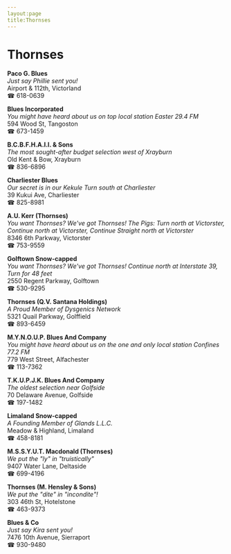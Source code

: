 ```yaml
---
layout:page
title:Thornses
---
```

# Thornses

**Paco G. Blues**  
_Just say Phillie sent you!_  
Airport & 112th, Victorland  
☎ 618-0639



**Blues Incorporated**  
_You might have heard about us on top local station Easter 29.4 FM_  
594 Wood St, Tangoston  
☎ 673-1459



**B.C.B.F.H.A.I.I. & Sons**  
_The most sought-after budget selection west of Xrayburn_  
Old Kent & Bow, Xrayburn  
☎ 836-6896



**Charliester Blues**  
_Our secret is in our Kekule 
Turn south at Charliester_  
39 Kukui Ave, Charliester  
☎ 825-8981



**A.U. Kerr (Thornses)**  
_You want Thornses? We've got Thornses! 
The Pigs: Turn north at Victorster, Continue north at Victorster, Continue Straight north at Victorster_  
8346 6th Parkway, Victorster  
☎ 753-9559



**Golftown Snow-capped**  
_You want Thornses? We've got Thornses! 
Continue north at Interstate 39, Turn for 48 feet_  
2550 Regent Parkway, Golftown  
☎ 530-9295



**Thornses (Q.V. Santana Holdings)**  
_A Proud Member of Dysgenics Network_  
5321 Quail Parkway, Golffield  
☎ 893-6459



**M.Y.N.O.U.P. Blues And Company**  
_You might have heard about us on the one and only local station Confines 77.2 FM_  
779 West Street, Alfachester  
☎ 113-7362



**T.K.U.P.J.K. Blues And Company**  
_The oldest selection near Golfside_  
70 Delaware Avenue, Golfside  
☎ 197-1482



**Limaland Snow-capped**  
_A Founding Member of Glands L.L.C._  
Meadow & Highland, Limaland  
☎ 458-8181



**M.S.S.Y.U.T. Macdonald (Thornses)**  
_We put the "ly" in "truistically"_  
9407 Water Lane, Deltaside  
☎ 699-4196



**Thornses (M. Hensley & Sons)**  
_We put the "dite" in "incondite"!_  
303 46th St, Hotelstone  
☎ 463-9373



**Blues & Co**  
_Just say Kira sent you!_  
7476 10th Avenue, Sierraport  
☎ 930-9480



